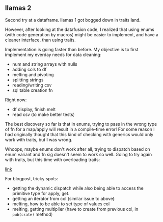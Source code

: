 ## llamas 2

Second try at a dataframe. llamas 1 got bogged down in traits land.

However, after looking at the datafusion code, I realized that using
enums (with code generation by macros) might be easier to implement,
and have a cleaner interface, than using traits.

Implementation is going faster than before. My objective is to first
implement my everday needs for data cleaning:

- num and string arrays with nulls
- adding cols to df
- melting and pivoting
- splitting strings
- reading/writing csv
- sql table creation fn

Right now:
- df display, finish melt
- read csv (to make better tests)

The best discovery so far is that in enums, trying to pass in the
wrong type of fn for a map/apply will result in a compile-time error!
For some reason I had originally thought that this kind of checking with
generics would only work with traits, but I was wrong.

Whoops, maybe enums don't work after all, trying to dispatch based on enum
variant and fn sig doesn't seem to work so well. Going to try again
with traits, but this time with overloading traits:


[link](https://www.reddit.com/r/rust/comments/7zrycu/so_function_overloading_is_part_of_stable_rust/)

For blogpost, tricky spots:

- getting the dynamic dispatch while also being able to access the primitive type for apply, get.
- getting an iterator from col (similar issue to above)
- melting, how to be able to set type of values col
- melting, getting multiplier (have to create from previous col, in `pub(crate)` method)
